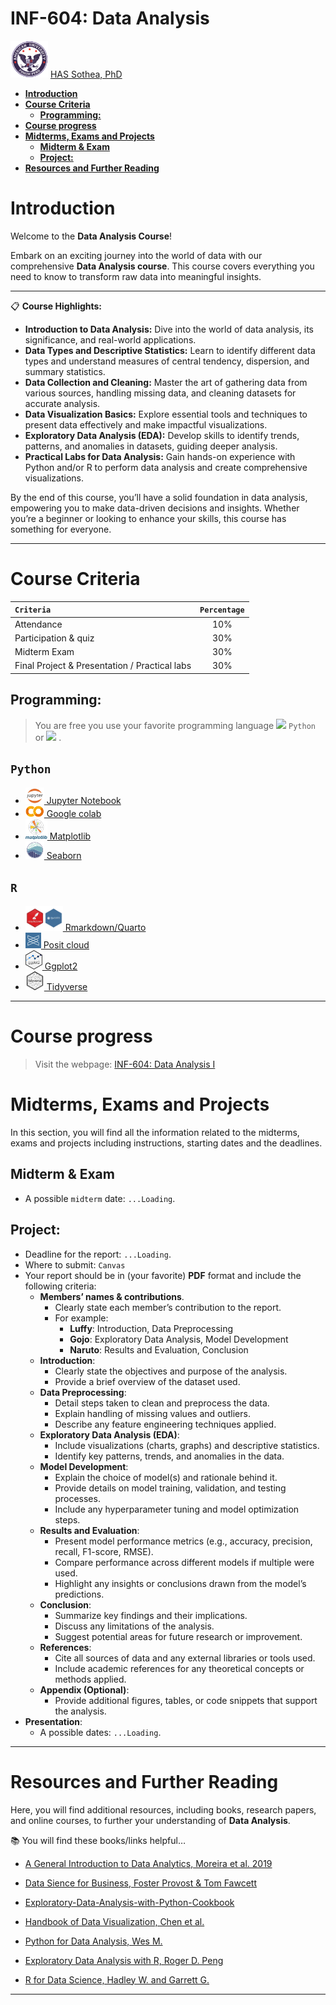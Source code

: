 # **INF-604: Data Analysis**
<img src="./Slides/img/AUPP_Logo.png#right" style="width:0.625in" />
<a href="https://hassothea.github.io/">HAS Sothea, PhD</a>

- [**Introduction**](#introduction)
- [**Course Criteria**](#course-criteria)
  - [**Programming:**](#programming)
- [**Course progress**](#course-progress)
- [**Midterms, Exams and Projects**](#midterms-exams-and-projects)
  - [**Midterm & Exam**](#midterm--exam)
  - [**Project:**](#project)
- [**Resources and Further Reading**](#resources-and-further-reading)

# **Introduction**

Welcome to the **Data Analysis Course**!

Embark on an exciting journey into the world of data with our
comprehensive **Data Analysis course**. This course covers everything
you need to know to transform raw data into meaningful insights.

------------------------------------------------------------------------

📋 **Course Highlights:**

- **Introduction to Data Analysis:** Dive into the world of data
  analysis, its significance, and real-world applications.
- **Data Types and Descriptive Statistics:** Learn to identify different
  data types and understand measures of central tendency, dispersion,
  and summary statistics.
- **Data Collection and Cleaning:** Master the art of gathering data
  from various sources, handling missing data, and cleaning datasets for
  accurate analysis.
- **Data Visualization Basics:** Explore essential tools and techniques
  to present data effectively and make impactful visualizations.
- **Exploratory Data Analysis (EDA):** Develop skills to identify
  trends, patterns, and anomalies in datasets, guiding deeper analysis.
- **Practical Labs for Data Analysis:** Gain hands-on experience with
  Python and/or R to perform data analysis and create comprehensive
  visualizations.

By the end of this course, you’ll have a solid foundation in data
analysis, empowering you to make data-driven decisions and insights.
Whether you’re a beginner or looking to enhance your skills, this course
has something for everyone.

------------------------------------------------------------------------

# **Course Criteria**

| **`Criteria`**                                | **`Percentage`** |
|:----------------------------------------------|:----------------:|
| Attendance                                    |       10%        |
| Participation & quiz                          |       30%        |
| Midterm Exam                                  |       30%        |
| Final Project & Presentation / Practical labs |       30%        |

## **Programming:**

> You are free you use your favorite programming language
> <a href="https://www.python.org/" target="_blank"><img
> src="./Slides/img/python.png" style="position: relative; bottom: 0px"
> width="30" /></a> `Python` or
> <a href="https://www.r-project.org/" target="_blank"><img
> src="./Slides/img/R_logo.png" style="position: relative; bottom: 0px"
> width="30" /></a> .

<div class="panel-tabset">

## `Python`

- <a href="https://docs.jupyter.org/en/latest/" target="_blank"><img
  src="./Slides/img/jupyter.png" style="position: relative; bottom: 0px"
  width="30" /> Jupyter Notebook</a>
- <a href="https://colab.research.google.com/" target="_blank"><img
  src="./Slides/img/colab.png" style="position: relative; bottom: 0px"
  width="30" /> Google colab</a>
- <a href="https://matplotlib.org/" target="_blank"><img
  src="./Slides/img/plt_logo.png" style="position: relative; bottom: 0px"
  width="35" /> Matplotlib</a>
- <a href="https://seaborn.pydata.org/" target="_blank"><img
  src="./Slides/img/sns_logo.svg" style="position: relative; bottom: 0px"
  width="30" /> Seaborn</a>

## `R`

- <a href="https://quarto.org/" target="_blank"><img
  src="./Slides/img/quarto_logo.png"
  style="position: relative; bottom: 0px" width="60" />
  Rmarkdown/Quarto</a>
- <a href="https://ggplot2.tidyverse.org/" target="_blank"><img
  src="./Slides/img/posit_logo.png"
  style="position: relative; bottom: 0px" width="25" /> Posit cloud</a>
- <a href="https://ggplot2.tidyverse.org/" target="_blank"><img
  src="./Slides/img/ggplot_logo.png"
  style="position: relative; bottom: 0px" width="27" /> Ggplot2</a>
- <a href="https://www.tidyverse.org/" target="_blank"><img
  src="./Slides/img/tidyverse_logo.png"
  style="position: relative; bottom: 0px" width="30" /> Tidyverse</a>

</div>

------------------------------------------------------------------------

# **Course progress**

> Visit the webpage: [INF-604: Data Analysis I](https://hassothea.github.io/Data_Analysis_AUPP/)

# **Midterms, Exams and Projects**

In this section, you will find all the information related to the
midterms, exams and projects including instructions, starting dates and
the deadlines.

## **Midterm & Exam**

- A possible `midterm` date: `...Loading`.

## **Project:**

- Deadline for the report: `...Loading`.
- Where to submit: `Canvas`
- Your report should be in (your favorite) **PDF** format and include
  the following criteria:
  - **Members’ names & contributions**.
    - Clearly state each member’s contribution to the report.
    - For example:
      - **Luffy**: Introduction, Data Preprocessing
      - **Gojo**: Exploratory Data Analysis, Model Development
      - **Naruto**: Results and Evaluation, Conclusion
  - **Introduction**:
    - Clearly state the objectives and purpose of the analysis.
    - Provide a brief overview of the dataset used.
  - **Data Preprocessing**:
    - Detail steps taken to clean and preprocess the data.
    - Explain handling of missing values and outliers.
    - Describe any feature engineering techniques applied.
  - **Exploratory Data Analysis (EDA)**:
    - Include visualizations (charts, graphs) and descriptive
      statistics.
    - Identify key patterns, trends, and anomalies in the data.
  - **Model Development**:
    - Explain the choice of model(s) and rationale behind it.
    - Provide details on model training, validation, and testing
      processes.
    - Include any hyperparameter tuning and model optimization steps.
  - **Results and Evaluation**:
    - Present model performance metrics (e.g., accuracy, precision,
      recall, F1-score, RMSE).
    - Compare performance across different models if multiple were used.
    - Highlight any insights or conclusions drawn from the model’s
      predictions.
  - **Conclusion**:
    - Summarize key findings and their implications.
    - Discuss any limitations of the analysis.
    - Suggest potential areas for future research or improvement.
  - **References**:
    - Cite all sources of data and any external libraries or tools used.
    - Include academic references for any theoretical concepts or
      methods applied.
  - **Appendix (Optional)**:
    - Provide additional figures, tables, or code snippets that support
      the analysis.
- **Presentation**:
  - A possible dates: `...Loading`.

------------------------------------------------------------------------

# **Resources and Further Reading**

Here, you will find additional resources, including books, research
papers, and online courses, to further your understanding of **Data
Analysis**.

📚 You will find these books/links helpful…

- <a
  href="https://content.e-bookshelf.de/media/reading/L-11307411-11b3dd5f67.pdf"
  target="_blank">A General Introduction to Data Analytics, Moreira et
  al. 2019</a>

- <a
  href="https://www.advisory21.com.mt/wp-content/uploads/2023/05/Data-Science-for-Business.pdf"
  target="_blank">Data Sience for Business, Foster Provost &amp; Tom
  Fawcett</a>

- <a
  href="https://github.com/PacktPublishing/Exploratory-Data-Analysis-with-Python-Cookbook?tab=readme-ov-file"
  target="_blank">Exploratory-Data-Analysis-with-Python-Cookbook</a>

- <a href="https://haralick.org/DV/Handbook_of_Data_Visualization.pdf"
  target="_blank">Handbook of Data Visualization, Chen et al.</a>

- <a href="https://wesmckinney.com/book/" target="_blank">Python for Data
  Analysis, Wes M.</a>

- <a href="https://bookdown.org/rdpeng/exdata/"
  target="_blank">Exploratory Data Analysis with R, Roger D. Peng</a>

- <a
  href="https://batrachos.com/sites/default/files/pictures/Books/Wickham_Grolemund_2017_R%20for%20Data%20Science.pdf"
  target="_blank">R for Data Science, Hadley W. and Garrett G.</a>

------------------------------------------------------------------------

